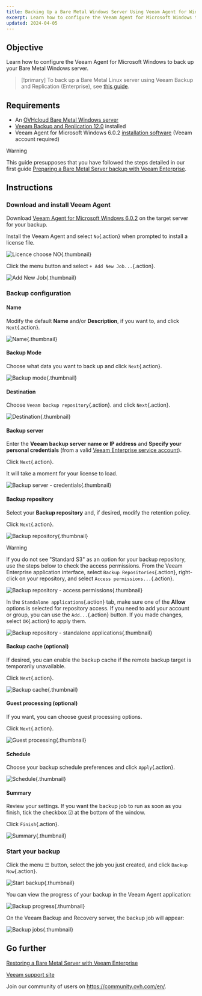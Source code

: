 ```yaml
---
title: Backing Up a Bare Metal Windows Server Using Veeam Agent for Windows (EN)
excerpt: Learn how to configure the Veeam Agent for Microsoft Windows to back up your Bare Metal Windows server
updated: 2024-04-05
---
```


## Objective

Learn how to configure the Veeam Agent for Microsoft Windows to back up your Bare Metal Windows server.

> [!primary]
> To back up a Bare Metal Linux server using Veeam Backup and Replication (Enterprise), see [this guide](veeam-enterprise-server-backup-linux1.).

## Requirements

- An [OVHcloud Bare Metal Windows server](https://www.ovhcloud.com/de/bare-metal/)
- [Veeam Backup and Replication 12.0](https://www.veeam.com/download-version.html?ad=downloads&tab=previous) installed
- Veeam Agent for Microsoft Windows 6.0.2 [installation software](https://login.veeam.com/realms/veeamsso/protocol/openid-connect/auth?client_id=veeam-com&response_type=code&redirect_uri=https%3A%2F%2Fwww.veeam.com%2Foauth&scope=profile&state=e9a55dcbf050f86c5eb69ea264b8fb86) (Veeam account required)

> [!warning]
> This guide presupposes that you have followed the steps detailed in our first guide [Preparing a Bare Metal Server backup with Veeam Enterprise](veeam-enterprise-server-backup-preparation1.).

## Instructions

### Download and install Veeam Agent

Download [Veeam Agent for Microsoft Windows 6.0.2](https://login.veeam.com/realms/veeamsso/protocol/openid-connect/auth?client_id=veeam-com&response_type=code&redirect_uri=https%3A%2F%2Fwww.veeam.com%2Foauth&scope=profile&state=e9a55dcbf050f86c5eb69ea264b8fb86) on the target server for your backup.

Install the Veeam Agent and select `No`{.action} when prompted to install a license file.

![Licence choose NO](01a-licence.PNG){.thumbnail}

Click the menu button and select `+ Add New Job...`{.action}.

![Add New Job](01b-new-job.PNG){.thumbnail}

### Backup configuration

#### Name

Modify the default **Name** and/or **Description**, if you want to, and click `Next`{.action}.

![Name](02-name.PNG){.thumbnail}

#### Backup Mode

Choose what data you want to back up and click `Next`{.action}.

![Backup mode](02b-backup-mode.PNG){.thumbnail}

#### Destination

Choose `Veeam backup repository`{.action}. and click `Next`{.action}.

![Destination](03-destination.PNG){.thumbnail}

#### Backup server

Enter the **Veeam backup server name or IP address** and **Specify your personal credentials** (from a valid [Veeam Enterprise service account](veeam_veeam_backup_replication#creating-a-veeam-enterprise-service-account.)).

Click `Next`{.action}.

It will take a moment for your license to load.

![Backup server - credentials](04-backup-server-credentials.PNG){.thumbnail}

#### Backup repository

Select your **Backup repository** and, if desired, modify the retention policy.

Click `Next`{.action}.

![Backup repository](05-backup-repository.PNG){.thumbnail}

> [!warning]
> If you do not see "Standard S3" as an option for your backup repository, use the steps below to check the access permissions.
> From the Veeam Enterprise application interface, select `Backup Repositories`{.action}, right-click on your repository, and select `Access permissions...`{.action}.
>
> ![Backup repository - access permissions](05-backup-repository-access-permissions.PNG){.thumbnail}
>
> In the `Standalone applications`{.action} tab, make sure one of the **Allow** options is selected for repository access. If you need to add your account or group, you can use the `Add...`{.action} button. If you made changes, select `OK`{.action} to apply them.
>
> ![Backup repository - standalone applications](05-backup-repository-standalone-applications.PNG){.thumbnail}
>

#### Backup cache (optional)

If desired, you can enable the backup cache if the remote backup target is temporarily unavailable.

Click `Next`{.action}.

![Backup cache](06-backup-cache.PNG){.thumbnail}

#### Guest processing (optional)

If you want, you can choose guest processing options.

Click `Next`{.action}.

![Guest processing](07-guest-processing.PNG){.thumbnail}

#### Schedule

Choose your backup schedule preferences and click `Apply`{.action}.

![Schedule](08-schedule.PNG){.thumbnail}

#### Summary

Review your settings. If you want the backup job to run as soon as you finish, tick the checkbox ☑ at the bottom of the window.

Click `Finish`{.action}.

![Summary](09-summary.PNG){.thumbnail}

### Start your backup

Click the menu ☰ button, select the job you just created, and click `Backup Now`{.action}.

![Start backup](10-start-backup.png){.thumbnail}

You can view the progress of your backup in the Veeam Agent application:

![Backup progress](10a-backup-progress.PNG){.thumbnail}

On the Veeam Backup and Recovery server, the backup job will appear:

![Backup jobs](10b-backup-job.PNG){.thumbnail}

## Go further

[Restoring a Bare Metal Server with Veeam Enterprise](veeam-enterprise-server-restore1.)

[Veeam support site](https://www.veeam.com/knowledge-base.html)

Join our community of users on <https://community.ovh.com/en/>.
